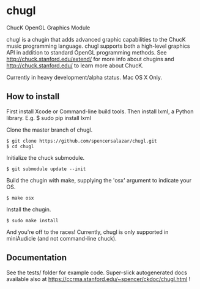 # chugl
ChucK OpenGL Graphics Module

chugl is a chugin that adds advanced graphic capabilities to the ChucK music programming language. 
chugl supports both a high-level graphics API in addition to standard OpenGL programming methods. 
See http://chuck.stanford.edu/extend/ for more info about chugins and http://chuck.stanford.edu/ to learn more about ChucK. 

Currently in heavy development/alpha status. Mac OS X Only. 

## How to install

First install Xcode or Command-line build tools. Then install lxml, a Python library. E.g. 
    $ sudo pip install lxml

Clone the master branch of chugl.  

    $ git clone https://github.com/spencersalazar/chugl.git  
    $ cd chugl

Initialize the chuck submodule.

    $ git submodule update --init

Build the chugin with make, supplying the 'osx' argument to indicate your OS.  

    $ make osx  

Install the chugin.  

    $ sudo make install  

And you're off to the races! Currently, chugl is only supported in miniAudicle (and not command-line chuck). 

## Documentation

See the tests/ folder for example code. 
Super-slick autogenerated docs available also at https://ccrma.stanford.edu/~spencer/ckdoc/chugl.html ! 


